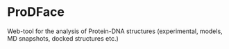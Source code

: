 # ProDFace
Web-tool for the analysis of Protein-DNA structures (experimental, models, MD snapshots, docked structures etc.)
